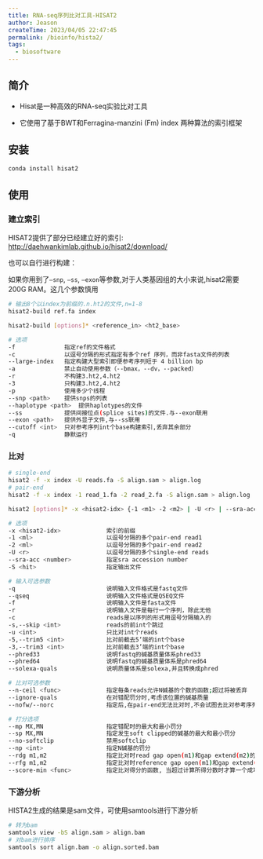 ```yaml
---
title: RNA-seq序列比对工具-HISAT2
author: Jeason
createTime: 2023/04/05 22:47:45
permalink: /bioinfo/hista2/
tags:
  - biosoftware
---
```


## 简介

+ Hisat是一种高效的RNA-seq实验比对工具

+ 它使用了基于BWT和Ferragina-manzini (Fm) index 两种算法的索引框架

## 安装

```sh
conda install hisat2
```

## 使用

### 建立索引

HISAT2提供了部分已经建立好的索引: http://daehwankimlab.github.io/hisat2/download/

也可以自行进行构建：

如果你用到了`–snp`, `–ss`, `–exon`等参数,对于人类基因组的大小来说,hisat2需要200G RAM。这几个参数慎用

```sh
# 输出8个以index为前缀的.n.ht2的文件,n=1-8
hisat2-build ref.fa index

hisat2-build [options]* <reference_in> <ht2_base>

# 选项
-f 				指定ref的文件格式
-c 				以逗号分隔的形式指定有多个ref 序列，而非fasta文件的列表
--large-index	指定构建大型索引即便参考序列短于 4 billion bp
-a 				禁止自动使用参数（--bmax，--dv，--packed）
-r 				不构建3.ht2,4.ht2
-3 				只构建3.ht2,4.ht2
-p 				使用多少个线程
--snp <path>	提供snps的列表
--haplotype <path>	提供haplotypes的文件
--ss 			提供间接位点(splice sites)的文件.与--exon联用
--exon <path>	提供外显子文件,与--ss联用
--cutoff <int>  只对参考序列int个base构建索引,丢弃其余部分
-q 				静默运行
```

### 比对

```sh
# single-end
hisat2 -f -x index -U reads.fa -S align.sam > align.log
# pair-end
hisat2 -f -x index -1 read_1.fa -2 read_2.fa -S align.sam > align.log

hisat2 [options]* -x <hisat2-idx> {-1 <m1> -2 <m2> | -U <r> | --sra-acc <SRA accession number>} [-S <hit>]

# 选项
-x <hisat2-idx> 			索引的前缀
-1 <ml> 					以逗号分隔的多个pair-end read1
-2 <ml>						以逗号分隔的多个pair-end read2
-U <r>						以逗号分隔的多个single-end reads
--sra-acc <number>			指定sra accession number
-S <hit>					指定输出文件

# 输入可选参数
-q 							说明输入文件格式是fastq文件
--qseq 						说明输入文件格式是QSEQ文件
-f 							说明输入文件是fasta文件
-r 							说明输入文件是每行一个序列，除此无他
-c 							reads是以序列的形式用逗号分隔输入的
-s,--skip <int>				reads的前int个跳过
-u <int>					只比对int个reads
-5,--trim5 <int>			比对前截去5‘端的int个base
-3,--trim3 <int>			比对前截去3’端的int个base
--phred33					说明fastq的碱基质量体系phred33
--phred64 					说明fastq的碱基质量体系是phred64
--solexa-quals				说明质量体系是solexa,并且转换成phred

# 比对可选参数
--n-ceil <func>				指定每条reads允许N碱基的个数的函数;超过将被丢弃
--ignore-quals				在对错配罚分时,考虑该位置的碱基质量
--nofw/--norc 				指定后,在pair-end无法比对时,不会试图去比对参考序列的forward链(nofw)和reverse链(norc)

# 打分选项
--mp MX,MN 					指定错配时的最大和最小罚分
--sp MX,MN 					指定发生soft clipped的碱基的最大和最小罚分
--no-softclip 				禁用softclip
--np <int>					指定N碱基的罚分
--rdg m1,m2					指定比对时read gap open(m1)和gap extend(m2)的罚分
--rfg m1,m2 				指定比对时reference gap open(m1)和gap extend(m2)的罚分
--score-min <func>			指定比对得分的函数, 当超过计算所得分数时才算一个成功比对
```

### 下游分析

HISTA2生成的结果是sam文件，可使用samtools进行下游分析

```sh
# 转为bam
samtools view -bS align.sam > align.bam
# 对bam进行排序
samtools sort align.bam -o align.sorted.bam
```
